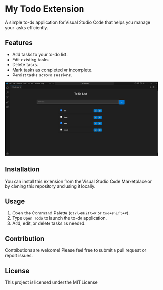 # My Todo Extension

A simple to-do application for Visual Studio Code that helps you manage your tasks efficiently.




## Features

- Add tasks to your to-do list.
- Edit existing tasks.
- Delete tasks.
- Mark tasks as completed or incomplete.
- Persist tasks across sessions.



![Todo Extension Screenshot](./preview.png)


## Installation

You can install this extension from the Visual Studio Code Marketplace or by cloning this repository and using it locally.

## Usage

1. Open the Command Palette (`Ctrl+Shift+P` or `Cmd+Shift+P`).
2. Type `Open Todo` to launch the to-do application.
3. Add, edit, or delete tasks as needed.

## Contribution

Contributions are welcome! Please feel free to submit a pull request or report issues.

## License

This project is licensed under the MIT License.
